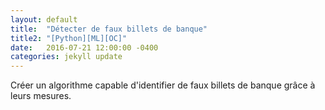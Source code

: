 ```yaml
---
layout: default
title:  "Détecter de faux billets de banque"
title2: "[Python][ML][OC]"
date:   2016-07-21 12:00:00 -0400
categories: jekyll update
---
```

Créer un algorithme capable d'identifier de faux billets de banque grâce à leurs mesures.